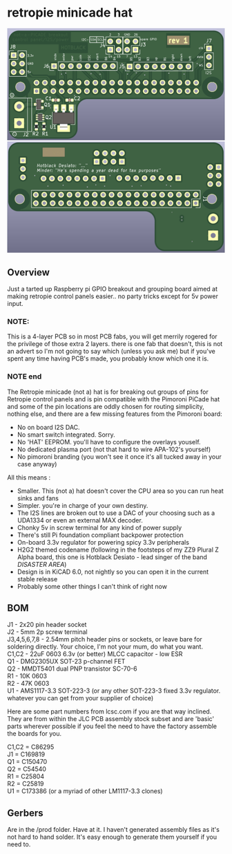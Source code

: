 # retropie minicade hat

![PCB Front](front.png)  
![PCB Back](back.png)  

## Overview

Just a tarted up Raspberry pi GPIO breakout and grouping board aimed at making retropie control panels easier.. no party tricks except for 5v power input.

### NOTE:

This is a 4-layer PCB so in most PCB fabs, you will get merrily rogered for the privilege of those extra 2 layers. there is one fab that doesn't, this is not an advert so I'm not going to say which (unless you ask me) but if you've spent any time having PCB's made, you probably know which one it is.  

### NOTE end

The Retropie minicade (not a) hat is for breaking out groups of pins for Retropie control panels and is pin compatible with the Pimoroni PiCade hat and some of the pin locations are oddly chosen for routing simplicity, nothing else, and there are a few missing features from the Pimoroni board:
  
* No on board I2S DAC.
* No smart switch integrated. Sorry.
* No 'HAT' EEPROM. you'll have to configure the overlays youself.
* No dedicated plasma port (not that hard to wire APA-102's yourself)
* No pimoroni branding (you won't see it once it's all tucked away in your case anyway)  

All this means :

* Smaller. This (not a) hat doesn't cover the CPU area so you can run heat sinks and fans
* Simpler. you're in charge of your own destiny.
* The I2S lines are broken out to use a DAC of your choosing such as a UDA1334 or even an external MAX decoder.
* Chonky 5v in screw terminal for any kind of power supply
* There's still Pi foundation compliant backpower protection
* On-board 3.3v regulator for powering spicy 3.3v peripherals
* H2G2 themed codename (following in the footsteps of my ZZ9 Plural Z Alpha board, this one is Hotblack Desiato - lead singer of the band *DISASTER AREA*)
* Design is in KiCAD 6.0, not nightly so you can open it in the current stable release
* Probably some other things I can't think of right now

## BOM

J1 - 2x20 pin header socket  
J2 - 5mm 2p screw terminal  
J3,4,5,6,7,8 - 2.54mm pitch header pins or sockets, or leave bare for soldering directly. Your choice, I'm not your mum, do what you want.  
C1,C2 - 22uF 0603 6.3v (or better) MLCC capacitor - low ESR  
Q1 - DMG2305UX SOT-23 p-channel FET  
Q2 - MMDT5401 dual PNP transistor SC-70-6  
R1 - 10K 0603  
R2 - 47K 0603  
U1 - AMS1117-3.3 SOT-223-3 (or any other SOT-223-3 fixed 3.3v regulator. whatever you can get from your supplier of choice)

Here are some part numbers from lcsc.com if you are that way inclined. They are from within the JLC PCB assembly stock subset and are 'basic' parts wherever possible if you feel the need to have the factory assemble the boards for you.

C1,C2 = C86295  
J1 = C169819  
Q1 = C150470  
Q2 = C54540  
R1 = C25804  
R2 = C25819  
U1 = C173386 (or a myriad of other LM1117-3.3 clones)  

## Gerbers

Are in the /prod folder. Have at it. I haven't generated assembly files as it's not hard to hand solder. It's easy enough to generate them yourself if you need to.  
